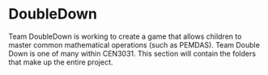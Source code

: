 # DoubleDown
Team DoubleDown is working to create a game that allows children to master common mathematical operations (such as PEMDAS). Team Double Down is one of many within CEN3031.
This section will contain the folders that make up the entire project.

